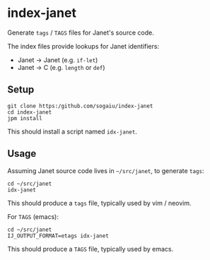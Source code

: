 # index-janet

Generate `tags` / `TAGS` files for Janet's source code.

The index files provide lookups for Janet identifiers:

* Janet -> Janet (e.g. `if-let`)
* Janet -> C (e.g. `length` or `def`)

## Setup

```
git clone https:/github.com/sogaiu/index-janet
cd index-janet
jpm install
```

This should install a script named `idx-janet`.

## Usage

Assuming Janet source code lives in `~/src/janet`, to
generate `tags`:

```
cd ~/src/janet
idx-janet
```

This should produce a `tags` file, typically used by vim / neovim.

For `TAGS` (emacs):

```
cd ~/src/janet
IJ_OUTPUT_FORMAT=etags idx-janet
```

This should produce a `TAGS` file, typically used by emacs.

